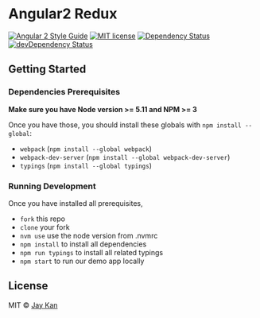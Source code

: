 # Angular2 Redux
[![Angular 2 Style Guide](https://mgechev.github.io/angular2-style-guide/images/badge.svg)](https://github.com/mgechev/angular2-style-guide)
[![MIT license](http://img.shields.io/badge/license-MIT-brightgreen.svg)](http://opensource.org/licenses/MIT)
[![Dependency Status](https://david-dm.org/JayKan/angular2-redux/status.svg)](https://david-dm.org/JayKan/angular2-redux) 
[![devDependency Status](https://david-dm.org/JayKan/angular2-redux/dev-status.svg)](https://david-dm.org/JayKan/angular2-redux?type=dev)

## Getting Started 
### Dependencies Prerequisites
**Make sure you have Node version >= 5.11 and NPM >= 3**

Once you have those, you should install these globals with `npm install --global`:
* `webpack` (`npm install --global webpack`)
* `webpack-dev-server` (`npm install --global webpack-dev-server`)
* `typings` (`npm install --global typings`)

### Running Development
Once you have installed all prerequisites,

* `fork` this repo
* `clone` your fork
* `nvm use` use the node version from .nvmrc
* `npm install` to install all dependencies
* `npm run typings` to install all related typings
* `npm start` to run our demo app locally

## License
MIT © [Jay Kan](https://github.com/JayKan)